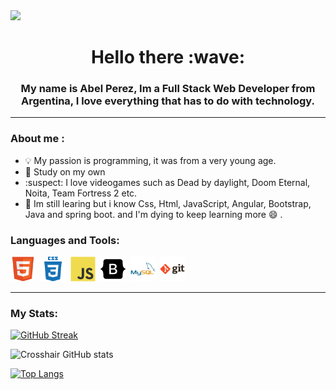 <div id="header" align="">
    <img src="https://i.pinimg.com/originals/67/30/e5/6730e5b2994140c19085e9d66fe75937.gif">
<h1 align="center">Hello there :wave: </h1>
<h3 align="center"> My name is Abel Perez, Im a Full Stack Web Developer from Argentina, I love everything that has to do with technology.</h3>
<div>

---

### About me :

- :bulb: My passion is programming, it was from a very young age.
- :pencil: Study on my own
- :suspect: I love videogames such as Dead by daylight, Doom Eternal, Noita, Team Fortress 2 etc.
- :notebook: Im still learing but i know Css, Html, JavaScript, Angular, Bootstrap, Java and spring boot. and I'm dying to keep learning more :smile: .

<div align="left"> 
    <h3> Languages and Tools: </h3>
    <div>
    <img src="https://github.com/devicons/devicon/blob/master/icons/html5/html5-original.svg" title="HTML5" alt="HTML" width="40" height="40"/>&nbsp;
    <img src="https://github.com/devicons/devicon/blob/master/icons/css3/css3-plain-wordmark.svg"  title="CSS3" alt="CSS" width="40" height="40"/>&nbsp;
    <img src="https://github.com/devicons/devicon/blob/master/icons/javascript/javascript-original.svg" title="JavaScript" alt="JavaScript" width="40" height="40"/>&nbsp;
    <img src="https://github.com/devicons/devicon/blob/master/icons/bootstrap/bootstrap-plain.svg" title="Bootstrap" alt="Bootstrap" width="40" height="40"/>&nbsp;
    <img src="https://github.com/devicons/devicon/blob/master/icons/mysql/mysql-original-wordmark.svg" title="MySQL"  alt="MySQL" width="40" height="40"/>&nbsp;
    <img src="https://github.com/devicons/devicon/blob/master/icons/git/git-original-wordmark.svg" title="Git" **alt="Git" width="40" height="40"/>
    </div>
</div>

---

### My Stats:

[![GitHub Streak](http://github-readme-streak-stats.herokuapp.com?user=Crosshair0&theme=gotham&hide_border=true&locale=es)](https://git.io/streak-stats)

![Crosshair GitHub stats](https://github-readme-stats.vercel.app/api?username=Crosshair0&show_icons=true&theme=radical)

[![Top Langs](https://github-readme-stats.vercel.app/api/top-langs/?username=Crosshair0&langs_count=8)](https://github.com/anuraghazra/github-readme-stats)